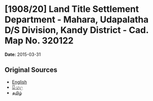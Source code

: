 # [1908/20] Land Title Settlement Department - Mahara, Udapalatha D/S Division, Kandy District - Cad. Map No. 320122

**Date:** 2015-03-31

## Original Sources

- [English](https://documents.gov.lk/view/extra-gazettes/2015/3/1908-20_E.pdf)
- [සිංහල](https://documents.gov.lk/view/extra-gazettes/2015/3/1908-20_S.pdf)
- [தமிழ்](https://documents.gov.lk/view/extra-gazettes/2015/3/1908-20_T.pdf)
